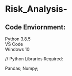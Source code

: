 # Risk_Analysis-

## Code Enviornment:

Python 3.8.5  
VS Code  
Windows 10  


//
Python Libraries Required:

Pandas; Numpy; 